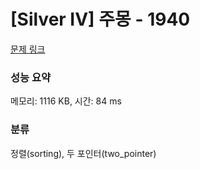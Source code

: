 # [Silver IV] 주몽 - 1940 

[문제 링크](https://www.acmicpc.net/problem/1940) 

### 성능 요약

메모리: 1116 KB, 시간: 84 ms

### 분류

정렬(sorting), 두 포인터(two_pointer)

